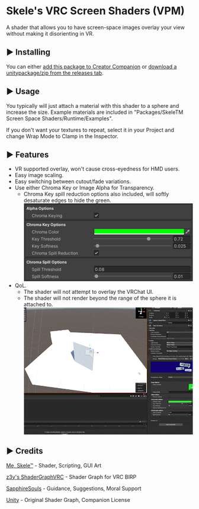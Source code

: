 # Skele's VRC Screen Shaders (VPM)

A shader that allows you to have screen-space images overlay your view without making it disorienting in VR.

## ▶ Installing

You can either [add this package to Creator Companion](https://uncleskeleton.github.io/VRCScreenShaders/) or [download a unitypackage/zip from the releases tab](https://github.com/UncleSkeleton/VRCScreenShaders/releases/latest).

## ▶ Usage

You typically will just attach a material with this shader to a sphere and increase the size. Example materials are included in "Packages/SkeleTM Screen Space Shaders/Runtime/Examples".

If you don't want your textures to repeat, select it in your Project and change Wrap Mode to Clamp in the Inspector.

## ▶ Features

- VR supported overlay, won't cause cross-eyedness for HMD users.
- Easy image scaling.
- Easy switching between cutout/fade variations.
- Use either Chroma Key or Image Alpha for Transparency.
	- Chroma Key spill reduction options also included, will softly desaturate edges to hide the green.
	![chromakeyexample](https://raw.githubusercontent.com/UncleSkeleton/VRCScreenShaders/refs/heads/main/ReadMeImages/readme_chromakey.png "Chroma Keying Options")
- QoL.
	- The shader will not attempt to overlay the VRChat UI.
	- The shader will not render beyond the range of the sphere it is attached to.
	![rangeexample](https://raw.githubusercontent.com/UncleSkeleton/VRCScreenShaders/refs/heads/main/ReadMeImages/readme_rangeexample.gif "Render Range Example")

## ▶ Credits

[Me, Skele™](https://vrchat.com/home/user/usr_bbf66239-5d7b-4873-a7e6-05e23f90b093) - Shader, Scripting, GUI Art

[z3y's ShaderGraphVRC](https://github.com/z3y/ShaderGraphVRC) - Shader Graph for VRC BIRP

[SapphireSouls](https://vrchat.com/home/user/usr_8cd1c6d6-3644-411b-8918-93ca656b0e38) - Guidance, Suggestions, Moral Support

[Unity](https://unity.com/legal/licenses/unity-companion-license) - Original Shader Graph, Companion License